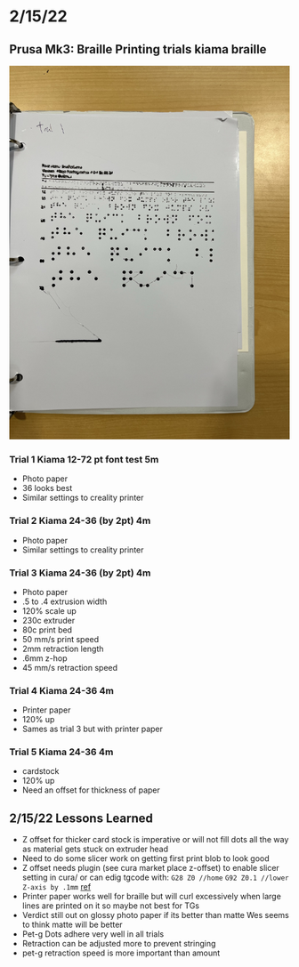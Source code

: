 # 2/15/22
## Prusa Mk3: Braille Printing trials kiama braille
![trail 1](trial1.JPEG)
### Trial 1 Kiama  12-72 pt font test 5m
* Photo paper
* 36 looks best
* Similar settings to creality printer
### Trial 2 Kiama 24-36 (by 2pt) 4m
* Photo paper
* Similar settings to creality printer
### Trial 3 Kiama 24-36 (by 2pt) 4m
* Photo paper
* .5 to .4 extrusion width 
* 120% scale up
* 230c extruder 
* 80c print bed
* 50 mm/s print speed
* 2mm retraction length
* .6mm z-hop
* 45 mm/s retraction speed
### Trial 4 Kiama 24-36 4m
* Printer paper
* 120% up
* Sames as trial 3 but with printer paper
### Trial 5 Kiama 24-36 4m
* cardstock
* 120% up
* Need an offset for thickness of paper

## 2/15/22 Lessons Learned
* Z offset for thicker card stock is imperative or will not fill dots all the way as material gets stuck on extruder head 
* Need to do some slicer work on getting first print blob to look good
* Z offset needs plugin (see cura market place z-offset) to enable slicer setting in cura/ or can edig tgcode with: 
`G28 Z0 //home` 
`G92 Z0.1 //lower Z-axis by .1mm`
[ref](https://all3dp.com/2/z-offset-3d-printing-how-to-adjust-it/) 
* Printer paper works well for braille but will curl excessively when large lines are printed on it so maybe not best for TGs
* Verdict still out on glossy photo paper if its better than matte Wes seems to think matte will be better 
* Pet-g Dots adhere very well in all trials 
* Retraction can be adjusted more to prevent stringing 
* pet-g retraction speed is more important than amount
